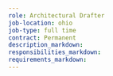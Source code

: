 ```yaml
---
role: Architectural Drafter
job-location: ohio
job-type: full time
contract: Permanent
description_markdown:
responsibilities_markdown:
requirements_markdown:
---
```

